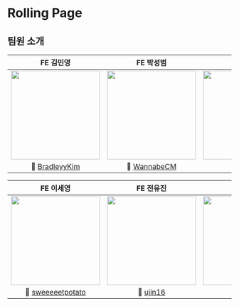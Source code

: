 # Rolling Page

## 팀원 소개

|FE 김민영|FE 박성범|FE 양다은|
|:---:|:---:|:---:|
|<img src="https://avatars.githubusercontent.com/u/73983890?v=4" height=200 width=200 />|<img src="https://avatars.githubusercontent.com/u/87704703?v=4" height=200 width=200 />|<img src="https://avatars.githubusercontent.com/u/75559282?v=4" height=200 width=200 />|
|🔗 [BradleyyKim](https://github.com/BradleyyKim)|🔗 [WannabeCM](https://github.com/WannabeCM)|🔗 [dana-y](https://github.com/dana-y)|

|**FE 이세영**|**FE 전유진**|**FE 주다빈**|
|:---:|:---:|:---:|
|<img src="https://avatars.githubusercontent.com/u/97039896?v=4" height=200 width=200 />|<img src="https://avatars.githubusercontent.com/u/94890646?v=4" height=200 width=200 />|<img src="https://avatars.githubusercontent.com/u/76831344?v=4" height=200 width=200 />|
|🔗 [sweeeeetpotato](https://github.com/sweeeeetpotato)|🔗 [ujin16](https://github.com/ujin16)|🔗 [joodb](https://github.com/joodb)
